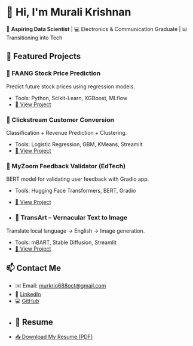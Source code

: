 # 👋 Hi, I'm Murali Krishnan

🎯 **Aspiring Data Scientist** | 💻 Electronics & Communication Graduate | 📊 Transitioning into Tech

## 🚀 Featured Projects

### 🔹 FAANG Stock Price Prediction
Predict future stock prices using regression models.
- Tools: Python, Scikit-Learn, XGBoost, MLflow
- [🔗 View Project](https://github.com/Muralikrish06/faang)

### 🔹 Clickstream Customer Conversion
Classification + Revenue Prediction + Clustering.
- Tools: Logistic Regression, GBM, KMeans, Streamlit
- [🔗 View Project](https://github.com/Muralikrish06/clickstream)

### 🔹 MyZoom Feedback Validator (EdTech)
BERT model for validating user feedback with Gradio app.
- Tools: Hugging Face Transformers, BERT, Gradio
- [🔗 View Project](https://github.com/Muralikrish06/ZOOM_NLP/blob/main/nlp.ipynb)

- ### 🔹 TransArt – Vernacular Text to Image
Translate local language → English → Image generation.
- Tools: mBART, Stable Diffusion, Streamlit
- [🔗 View Project](https://github.com/Muralikrish06/project4/blob/main/final.ipynb)


## 📫 Contact Me
- ✉️ Email: murkrio688oct@gmail.com
- 💼 [LinkedIn](https://www.linkedin.com/in/murali-k-98723b255)
- 💻 [GitHub](https://github.com/Muralikrish06)
- ## 📄 Resume
- [📥 Download My Resume (PDF)](https://drive.google.com/file/d/1GRlvFc1oU1h0yuuNGLliu2KU6Wa3avnZ/view?usp=sharing)

